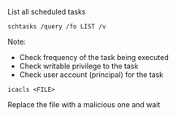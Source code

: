 List all scheduled tasks
```
schtasks /query /fo LIST /v
```
Note:
- Check frequency of the task being executed
- Check writable privilege to the task
- Check user account (principal) for the task

```
icacls <FILE>
```
Replace the file with a malicious one and wait


